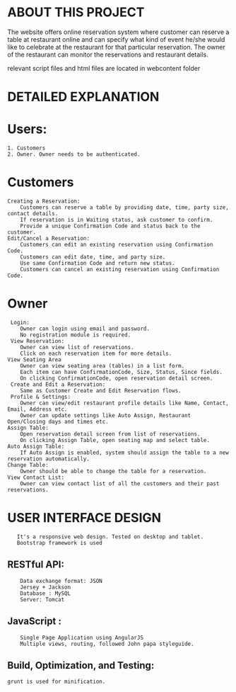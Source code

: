 ABOUT THIS PROJECT
===================
The website offers online reservation system where customer can reserve a table at restaurant online and can specify what kind of event he/she would like to celebrate at the restaurant for that particular reservation. The owner of the restaurant can monitor the reservations and restaurant details.

relevant script files and html files  are located in webcontent folder

DETAILED EXPLANATION
===================================
Users:
=====
    1. Customers 
    2. Owner. Owner needs to be authenticated.
 Customers
=========
    Creating a Reservation:
        Customers can reserve a table by providing date, time, party size, contact details.
        If reservation is in Waiting status, ask customer to confirm.
        Provide a unique Confirmation Code and status back to the customer.
    Edit/Cancel a Reservation:
        Customers can edit an existing reservation using Confirmation Code.
        Customers can edit date, time, and party size.
        Use same Confirmation Code and return new status.
        Customers can cancel an existing reservation using Confirmation Code.
   
Owner
=====
     Login:
        Owner can login using email and password.
        No registration module is required.
     View Reservation:
        Owner can view list of reservations.
        Click on each reservation item for more details.
    View Seating Area
        Owner can view seating area (tables) in a list form.
        Each item can have ConfirmationCode, Size, Status, Since fields.
        On clicking ConfirmationCode, open reservation detail screen.
     Create and Edit a Reservation:
        Same as Customer Create and Edit Reservation flows.
     Profile & Settings:
        Owner can view/edit restaurant profile details like Name, Contact, Email, Address etc.
        Owner can update settings like Auto Assign, Restaurant Open/Closing days and times etc.
    Assign Table:
        Open reservation detail screen from list of reservations.
        On clicking Assign Table, open seating map and select table.
    Auto Assign Table:
        If Auto Assign is enabled, system should assign the table to a new reservation automatically.
    Change Table:
        Owner should be able to change the table for a reservation.
    View Contact List:
        Owner can view contact list of all the customers and their past reservations.
       
USER INTERFACE DESIGN
=======================
    
       It's a responsive web design. Tested on desktop and tablet. 
       Bootstrap framework is used

RESTful API:
------------
        Data exchange format: JSON
        Jersey + Jackson
        Database : MySQL
        Server: Tomcat

JavaScript :
------------
        Single Page Application using AngularJS
        Multiple views, routing, followed John papa styleguide.

Build, Optimization, and Testing:
--------------------------------
    grunt is used for minification.


